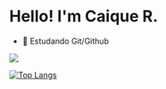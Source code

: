# Hello! I'm Caique R.


- 🌱 Estudando Git/Github

<picture>
  <source
    srcset="https://github-readme-stats.vercel.app/api?username=Caiquekk&show_icons=true&theme=tokyonight"
    media="(prefers-color-scheme: dark)"
  />
  <source
    srcset="https://github-readme-stats.vercel.app/api?username=Caiquekk&show_icons=true"
    media="(prefers-color-scheme: light), (prefers-color-scheme: no-preference)"
  />
  <img src="https://github-readme-stats.vercel.app/api?username=Caiquekk&show_icons=true" />
</picture>

[![Top Langs](https://github-readme-stats.vercel.app/api/top-langs/?username=Caiquekk&layout=donut&theme=tokyonight)](https://github.com/anuraghazra/github-readme-stats)



